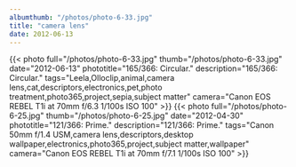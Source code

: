 ```yaml
---
albumthumb: "/photos/photo-6-33.jpg"
title: "camera lens"
date: 2012-06-13
---
```

{{< photo full="/photos/photo-6-33.jpg" thumb="/photos/photo-6-33.jpg" date="2012-06-13" phototitle="165/366: Circular." description="165/366: Circular." tags="Leela,Olloclip,animal,camera lens,cat,descriptors,electronics,pet,photo treatment,photo365,project,sepia,subject matter" camera="Canon EOS REBEL T1i at 70mm f/6.3 1/100s ISO 100" >}}
{{< photo full="/photos/photo-6-25.jpg" thumb="/photos/photo-6-25.jpg" date="2012-04-30" phototitle="121/366: Prime." description="121/366: Prime." tags="Canon 50mm f/1.4 USM,camera lens,descriptors,desktop wallpaper,electronics,photo365,project,subject matter,wallpaper" camera="Canon EOS REBEL T1i at 70mm f/7.1 1/100s ISO 100" >}}
